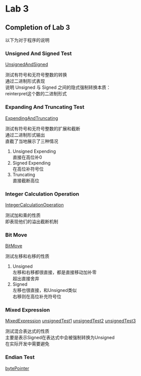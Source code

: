 # Lab 3

## Completion of Lab 3

以下为对于程序的说明

### Unsigned And Signed Test  

[UnsignedAndSigned](./unsignedAndSigned.c)  

测试有符号和无符号整数的转换  
通过二进制形式表现  
说明 Unsigned 与 Signed 之间的隐式强制转换本质：  
reinterpret这个数的二进制形式  

### Expanding And Truncating Test

[ExpendingAndTruncating](./ExpandingAndTruncating.c)

测试有符号和无符号整数的扩展和截断  
通过二进制形式输出  
直截了当地展示了三种情况  

1. Unsigned Expending  
    直接在高位补0
2. Signed Expending  
    在高位补符号位
3. Truncating  
    直接截断高位

### Integer Calculation Operation

[IntegerCalculationOperation](./OverflowTest.c)

测试加和乘的性质  
即表现他们的溢出截断机制  

### Bit Move

[BitMove](./BitMove.c)

测试左移和右移的性质  

1. Unsigned  
    左移和右移都很直接，都是直接移动加补零  
    超出直接舍弃  
2. Signed  
    左移也很直接，和Unsigned类似  
    右移则在高位补充符号位  

### Mixed Expression

[MixedExpression](./MixedCalculation.c)
[unsignedTest1](./unsigned_Test.c)
[unsignedTest2](./unsigned_Test2.c)
[unsignedTest3](./unsigned_Test3.c)

测试混合表达式的性质  
主要是表示Signed在表达式中会被强制转换为Unsigned  
在实际开发中需要避免  

### Endian Test

[bytePointer](./byte_pointer.c)  
